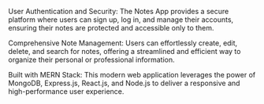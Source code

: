 User Authentication and Security: The Notes App provides a secure platform where users can sign up, log in, and manage their accounts, ensuring their notes are protected and accessible only to them.

Comprehensive Note Management: Users can effortlessly create, edit, delete, and search for notes, offering a streamlined and efficient way to organize their personal or professional information.

Built with MERN Stack: This modern web application leverages the power of MongoDB, Express.js, React.js, and Node.js to deliver a responsive and high-performance user experience.
